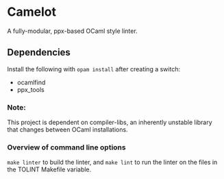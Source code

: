 # Camelot
A fully-modular, ppx-based OCaml style linter.

## Dependencies 
Install the following with `opam install` after creating a switch:
- ocamlfind
- ppx_tools

### Note:
This project is dependent on compiler-libs, an inherently unstable library that
changes between OCaml installations.

### Overview of command line options
`make linter` to build the linter, and `make lint` to run the linter on the files in the
TOLINT Makefile variable.